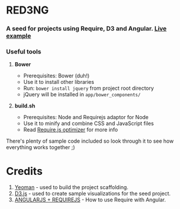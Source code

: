 RED3NG
======

### A seed for projects using Require, D3 and Angular. [Live example](http://tejens.com)

### Useful tools
1. **Bower**
    - Prerequisites: Bower (duh!)
    - Use it to install other libraries
    - Run: `bower install jquery` from project root directory
    - jQuery will be installed in `app/bower_components/`

2. **build.sh**
    - Prerequisites: Node and Requirejs adaptor for Node
    - Use it to minify and combine CSS and JavaScript files
    - Read [Require.js optimizer](http://requirejs.org/docs/optimization.html) for more info

There's plenty of sample code included so look through it to see how everything works together ;)

# Credits
1. [Yeoman](http://yeoman.io/) - used to build the project scaffolding.
2. [D3.js](http://d3js.org) - used to create sample visualizations for the seed project.
3. [ANGULARJS + REQUIREJS](http://www.startersquad.com/blog/angularjs-requirejs/) - How to use Require with Angular.
